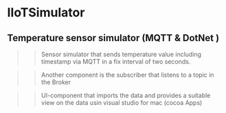 # IIoTSimulator
## Temperature sensor simulator (MQTT &amp; DotNet )

>> Sensor simulator that sends temperature value including timestamp via MQTT in a fix interval of two seconds. 

>> Another component is the subscriber that listens to a topic in the Broker

>> UI-component that imports the data and provides a suitable view on the data usin visual studio for mac (cocoa Apps)

